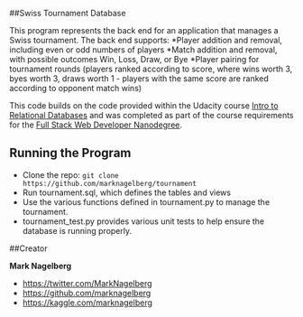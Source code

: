 ##Swiss Tournament Database

This program represents the back end for an application
that manages a Swiss tournament. The back end supports:
*Player addition and removal, including even  or odd numbers of players
*Match addition and removal, with possible outcomes Win, Loss, Draw, or Bye
*Player pairing for tournament rounds (players ranked according to score, where
wins worth 3, byes worth 3, draws worth 1 - players with the same score are
ranked according to opponent match wins)

This code builds on the code provided within the Udacity course
[Intro to Relational Databases](https://www.udacity.com/course/intro-to-relational-databases--ud197) and was completed as part of the 
course requirements for the [Full Stack Web Developer Nanodegree](https://www.udacity.com/course/full-stack-web-developer-nanodegree--nd004).

## Running the Program
* Clone the repo: `git clone https://github.com/marknagelberg/tournament`
* Run tournament.sql, which defines the tables and views
* Use the various functions defined in tournament.py to manage the tournament.
* tournament_test.py provides various unit tests to help ensure the database is running properly.

##Creator

**Mark Nagelberg**

* <https://twitter.com/MarkNagelberg>
* <https://github.com/marknagelberg>
* <https://kaggle.com/marknagelberg>
